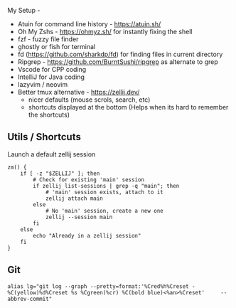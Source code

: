 My Setup - 

- Atuin for command line history - https://atuin.sh/
- Oh My Zshs - https://ohmyz.sh/ for instantly fixing the shell
- fzf - fuzzy file finder 
- ghostly or fish for terminal 
- fd (https://github.com/sharkdp/fd) for finding files in current directory
- Ripgrep - https://github.com/BurntSushi/ripgrep as alternate to grep
- Vscode for CPP coding
- IntelliJ for Java coding 
- lazyvim / neovim
- Better tmux alternative - https://zellij.dev/ 
    + nicer defaults (mouse scrols, search, etc)
    + shortcuts displayed at the bottom (Helps when its hard to remember the shortcuts)




## Utils / Shortcuts

Launch a default zellij session

```
zm() {
    if [ -z "$ZELLIJ" ]; then
        # Check for existing 'main' session
        if zellij list-sessions | grep -q "main"; then
            # 'main' session exists, attach to it
            zellij attach main
        else
            # No 'main' session, create a new one
            zellij --session main
        fi
    else
        echo "Already in a zellij session"
    fi
}
```

## Git 

```
alias lg="git log --graph --pretty=format:'%Cred%h%Creset -%C(yellow)%d%Creset %s %Cgreen(%cr) %C(bold blue)<%an>%Creset'     --abbrev-commit"
```

## 